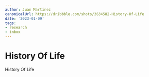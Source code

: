 ```yaml
---
author: Juan Martínez
canonicalUrl: https://dribbble.com/shots/3634582-History-Of-Life
date: '2023-01-09'
tags:
- research
- inbox
---
```


# History Of Life

History Of Life
